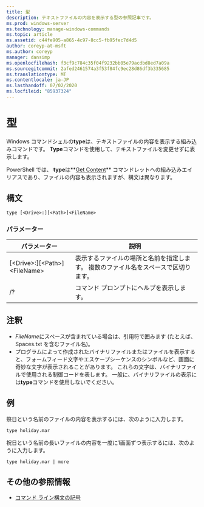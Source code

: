 ```yaml
---
title: 型
description: テキストファイルの内容を表示する型の参照記事です。
ms.prod: windows-server
ms.technology: manage-windows-commands
ms.topic: article
ms.assetid: c44fe905-a865-4c97-8cc5-fb95fec7d4d5
author: coreyp-at-msft
ms.author: coreyp
manager: dansimp
ms.openlocfilehash: f3cf9c784c35f04f9232bb05e79acdbd8ed7a09a
ms.sourcegitcommit: 2afed2461574a3f53f84fc9ec28d86df3b335685
ms.translationtype: MT
ms.contentlocale: ja-JP
ms.lasthandoff: 07/02/2020
ms.locfileid: "85937324"
---
```

# <a name="type"></a>型

Windows コマンドシェルの**type**は、テキストファイルの内容を表示する組み込みコマンドです。 **Type**コマンドを使用して、テキストファイルを変更せずに表示します。

PowerShell では、 **type**は**[Get Content](https://docs.microsoft.com/powershell/module/microsoft.powershell.management/get-content)** コマンドレットへの組み込みエイリアスであり、ファイルの内容も表示されますが、構文は異なります。

## <a name="syntax"></a>構文

```
type [<Drive>:][<Path>]<FileName>
```

### <a name="parameters"></a>パラメーター

|パラメーター|説明|
|---------|-----------|
|[\<Drive>:][\<Path>]\<FileName>|表示するファイルの場所と名前を指定します。 複数のファイル名をスペースで区切ります。|
|/?|コマンド プロンプトにヘルプを表示します。|

## <a name="remarks"></a>注釈

-   *FileName*にスペースが含まれている場合は、引用符で囲みます (たとえば、Spaces.txt を含むファイル名)。
-   プログラムによって作成されたバイナリファイルまたはファイルを表示すると、フォームフィード文字やエスケープシーケンスのシンボルなど、画面に奇妙な文字が表示されることがあります。 これらの文字は、バイナリファイルで使用される制御コードを表します。 一般に、バイナリファイルの表示には**type**コマンドを使用しないでください。

## <a name="examples"></a>例

祭日という名前のファイルの内容を表示するには、次のように入力します。
```
type holiday.mar
```
祝日という名前の長いファイルの内容を一度に1画面ずつ表示するには、次のように入力します。
```
type holiday.mar | more
```

## <a name="additional-references"></a>その他の参照情報

- [コマンド ライン構文の記号](command-line-syntax-key.md)
